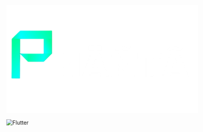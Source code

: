 [![Header](https://github.com/ph2n1a/ph2n1a/blob/main/assets/banner.png)](https://t.me/ph2n1a)

![Flutter](https://img.shields.io/badge/-Flutter-090909?style=for-the-badge&logo=flutter&logoColor=47C5FB)